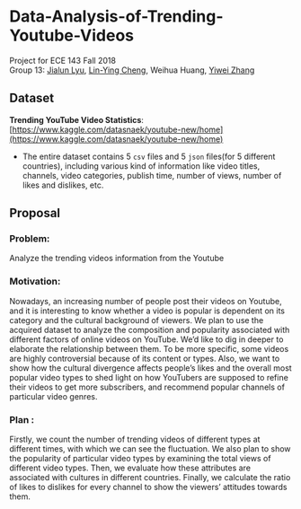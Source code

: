 # Data-Analysis-of-Trending-Youtube-Videos
Project for ECE 143 Fall 2018  
Group 13: [Jialun Lyu](https://github.com/pian13131), [Lin-Ying Cheng](https://github.com/lychengr3x), Weihua Huang, [Yiwei Zhang](https://github.com/einiemand)

## Dataset
**Trending YouTube Video Statistics**: [https://www.kaggle.com/datasnaek/youtube-new/home](https://www.kaggle.com/datasnaek/youtube-new/home)
* The entire dataset contains 5 `csv` files and 5 `json` files(for 5 different countries), including various kind of information like video titles, channels, video categories, publish time, number of views, number of likes and dislikes, etc.

## Proposal
### Problem:
Analyze the trending videos information from the Youtube

### Motivation:
Nowadays, an increasing number of people post their videos on Youtube, and it is interesting to know whether a video is popular is dependent on its category and the cultural background of viewers. We plan to use the acquired dataset to analyze the composition and popularity associated with different factors of online videos on YouTube. We’d like to dig in deeper to elaborate the relationship between them. To be more specific, some videos are highly controversial because of its content or types. Also, we want to show how the cultural divergence affects people’s likes and the overall most popular video types to shed light on how YouTubers are supposed to refine their videos to get more subscribers, and recommend popular channels of particular video genres.

### Plan :
Firstly, we count the number of trending videos of different types at different times, with which we can see the fluctuation. We also plan to show the popularity of particular video types by examining the total views of different video types. Then, we evaluate how these attributes are associated with cultures in different countries. Finally, we calculate the ratio of likes to dislikes for every channel to show the viewers’ attitudes towards them. 
